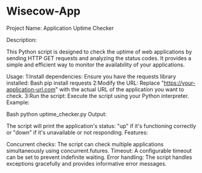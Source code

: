 # Wisecow-App
Project Name: Application Uptime Checker

Description:

This Python script is designed to check the uptime of web applications by sending HTTP GET requests and analyzing the status codes. It provides a simple and efficient way to monitor the availability of your applications.

Usage:
1:Install dependencies: Ensure you have the requests library installed:
Bash
pip install requests
2:Modify the URL: Replace "https://your-application-url.com" with the actual URL of the application you want to check.
3:Run the script: Execute the script using your Python interpreter.
Example:

Bash
python uptime_checker.py
Output:

The script will print the application's status: "up" if it's functioning correctly or "down" if it's unavailable or not responding.
Features:

Concurrent checks: The script can check multiple applications simultaneously using concurrent.futures.
Timeout: A configurable timeout can be set to prevent indefinite waiting.
Error handling: The script handles exceptions gracefully and provides informative error messages.
